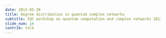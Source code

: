 ```yaml
---
date: 2013-05-26
title: Degree distribution in quantum complex networks
subtitle: IQC workshop on quantum computation and complex networks 2013 @ Waterloo (Canada)
slide_num: 14
contrib: talk
---
```


